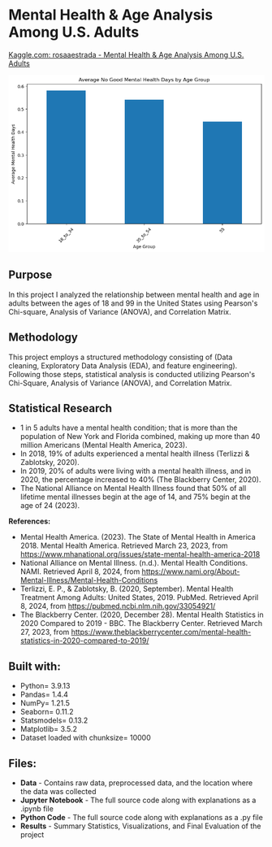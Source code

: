 # Mental Health & Age Analysis Among U.S. Adults

[Kaggle.com: rosaaestrada - Mental Health & Age Analysis Among U.S. Adults](https://www.kaggle.com/code/rosaaestrada/mental-health-age-analysis-among-u-s-adults/edit/run/185611886)

<img src= "https://github.com/rosaaestrada/MentalHealth-Age-Analysis/blob/main/Results/Images/Avg%20No%20Good%20MentalHealth%20Days%20by%20Age%20Group.png?raw=true" alt= "Avg No Good MentalHealth Days by Age Group" width= "" height= "">

## Purpose
In this project I analyzed the relationship between mental health and age in adults between the ages of 18 and 99 in the United States using Pearson's Chi-square, Analysis of Variance (ANOVA), and Correlation Matrix.

## Methodology

This project employs a structured methodology consisting of (Data cleaning, Exploratory Data Analysis (EDA), and feature engineering). Following those steps, statistical analysis is conducted utilizing Pearson's Chi-Square, Analysis of Variance (ANOVA), and Correlation Matrix. 

## Statistical Research
- 1 in 5 adults have a mental health condition; that is more than the population of New York and Florida combined, making up more than 40 million Americans (Mental Health America, 2023).
- In 2018, 19% of adults experienced a mental health illness (Terlizzi & Zablotsky, 2020).
- In 2019, 20% of adults were living with a mental health illness, and in 2020, the percentage increased to 40% (The Blackberry Center, 2020).
- The National Alliance on Mental Health Illness found that 50% of all lifetime mental illnesses begin at the age of 14, and 75% begin at the age of 24 (2023).

**References:**
- Mental Health America. (2023). The State of Mental Health in America 2018. Mental Health America. Retrieved March 23, 2023, from https://www.mhanational.org/issues/state-mental-health-america-2018
- National Alliance on Mental Illness. (n.d.). Mental Health Conditions. NAMI. Retrieved April 8, 2024, from https://www.nami.org/About-Mental-Illness/Mental-Health-Conditions
- Terlizzi, E. P., & Zablotsky, B. (2020, September). Mental Health Treatment Among Adults: United States, 2019. PubMed. Retrieved April 8, 2024, from https://pubmed.ncbi.nlm.nih.gov/33054921/
- The Blackberry Center. (2020, December 28). Mental Health Statistics in 2020 Compared to 2019 - BBC. The Blackberry Center. Retrieved March 27, 2023, from https://www.theblackberrycenter.com/mental-health-statistics-in-2020-compared-to-2019/

## Built with:
- Python= 3.9.13
- Pandas= 1.4.4
- NumPy= 1.21.5
- Seaborn= 0.11.2
- Statsmodels= 0.13.2
- Matplotlib= 3.5.2
- Dataset loaded with chunksize= 10000

## Files:
- **Data** - Contains raw data, preprocessed data, and the location where the data was collected
- **Jupyter Notebook** - The full source code along with explanations as a .ipynb file
- **Python Code** - The full source code along with explanations as a .py file
- **Results** - Summary Statistics, Visualizations, and Final Evaluation of the project



